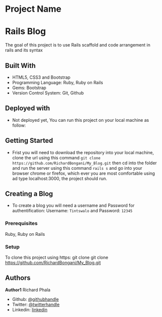 # Project Name
# Rails Blog

The goal of this project is to use Rails scaffold and code arrangement in rails and its syntax

## Built With
- HTML5, CSS3 and Bootstrap
- Programming Language: Ruby, Ruby on Rails
- Gems:  Bootstrap
- Version Control System: Git, Github

## Deployed with
- Not deployed yet, You can run this project on your local machine as follow:

## Getting Started
- Frist you will need to download the repository into your local machine, clone the url using this command ```git clone https://github.com/RichardBongani/My_Blog.git``` then cd into the folder and run the server using this command ```rails s``` and go into your browser chrome or firefox, which ever you are most comfortable using ad type localhost:3000, the project should run.

## Creating a Blog
- To create a blog you will need a username and Password for authentification: Username: ```Tintswalo``` and Password: ```12345```

### Prerequisites
Ruby, Ruby on Rails

### Setup
To clone this project using https: git clone git clone https://github.com/RichardBongani/My_Blog.git


## Authors

**Author1**
  Richard Phala
- Github: [@githubhandle](https://github.com/RichardBongani)
- Twitter: [@twitterhandle](https://github.com/Richard15391169)
- Linkedin: [linkedin](https://www.linkedin.com/in/richard-phala-078428113/)
